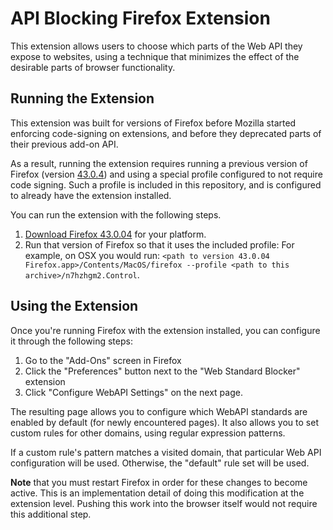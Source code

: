 API Blocking Firefox Extension
===

This extension allows users to choose which parts of the Web API they expose
to websites, using a technique that minimizes the effect of the desirable
parts of browser functionality.

Running the Extension
---
This extension was built for versions of Firefox before Mozilla started
enforcing code-signing on extensions, and before they deprecated parts of their
previous add-on API.

As a result, running the extension requires running a previous version of
Firefox (version [43.0.4](https://ftp.mozilla.org/pub/firefox/releases/43.0.4/))
and using a special profile configured to not require code signing.  Such a
profile is included in this repository, and is configured to already have
the extension installed.

You can run the extension with the following steps.
1. [Download Firefox 43.0.04](https://ftp.mozilla.org/pub/firefox/releases/43.0.4/)
   for your platform.
2. Run that version of Firefox so that it uses the included profile:
   For example, on OSX you would run:
   `<path to version 43.0.04 Firefox.app>/Contents/MacOS/firefox --profile <path to this archive>/n7hzhgm2.Control`.


Using the Extension
---
Once you're running Firefox with the extension installed, you can configure
it through the following steps:

1. Go to the "Add-Ons" screen in Firefox
2. Click the "Preferences" button next to the "Web Standard Blocker" extension
3. Click "Configure WebAPI Settings" on the next page.

The resulting page allows you to configure which WebAPI standards are enabled
by default (for newly encountered pages).  It also allows you to set
custom rules for other domains, using regular expression patterns.

If a custom rule's pattern matches a visited domain, that particular Web API
configuration will be used.  Otherwise, the "default" rule set will be used.

**Note** that you must restart Firefox in order for these changes to become
active.  This is an implementation detail of doing this modification at the
extension level.  Pushing this work into the browser itself would not
require this additional step.
